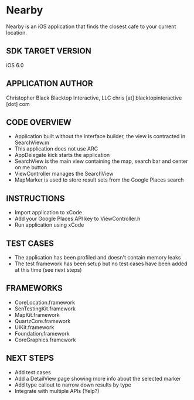 Nearby
================
Nearby is an iOS application that finds the closest cafe to your current location.

SDK TARGET VERSION
---------------------------
iOS 6.0

APPLICATION AUTHOR
---------------------------
Christopher Black
Blacktop Interactive, LLC
chris [at] blacktopinteractive [dot] com

CODE OVERVIEW
---------------------------
- Application built without the interface builder, the view is contracted in SearchView.m
- This application does not use ARC
- AppDelegate kick starts the application
- SearchView is the main view containing the map, search bar and center on me button
- ViewController manages the SearchView
- MapMarker is used to store result sets from the Google Places search

INSTRUCTIONS
---------------------------
- Import application to xCode
- Add your Google Places API key to ViewController.h
- Run application using xCode

TEST CASES
---------------------------
- The application has been profiled and doesn't contain memory leaks
- The test framework has been setup but no test cases have been added at this time (see next steps)

FRAMEWORKS
---------------------------
+ CoreLocation.framework
+ SenTestingKit.framework
+ MapKit.framework
+ QuartzCore.framework
+ UIKit.framework
+ Foundation.framework
+ CoreGraphics.framework

NEXT STEPS
---------------------------
- Add test cases
- Add a DetailView page showing more info about the selected marker
- Add type callout to narrow down results by type
- Integrate with multiple APIs (Yelp?)